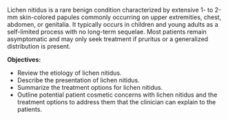 Lichen nitidus is a rare benign condition characterized by extensive 1- to 2-mm skin-colored papules commonly occurring on upper extremities, chest, abdomen, or genitalia. It typically occurs in children and young adults as a self-limited process with no long-term sequelae. Most patients remain asymptomatic and may only seek treatment if pruritus or a generalized distribution is present.

**Objectives:**
- Review the etiology of lichen nitidus. 
- Describe the presentation of lichen nitidus. 
- Summarize the treatment options for lichen nitidus.
- Outline potential patient cosmetic concerns with lichen nitidus and the treatment options to address them that the clinician can explain to the patients.